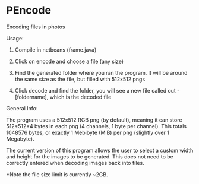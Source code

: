 # PEncode
Encoding files in photos

Usage:

1) Compile in netbeans (frame.java)

2) Click on encode and choose a file (any size)

3) Find the generated folder where you ran the program. It will be around the same size as the file, but filled with 512x512 pngs

4) Click decode and find the folder, you will see a new file called out - [foldername], which is the decoded file

General Info:

The program uses a 512x512 RGB png (by default), meaning it can store 512\*512\*4 bytes in each png (4 channels, 1 byte per channel). This totals 1048576 bytes, or exactly 1 Mebibyte (MiB) per png (slightly over 1 Megabyte).

The current version of this program allows the user to select a custom width and height for the images to be generated. This does not need to be correctly entered when decoding images back into files.

\*Note the file size limit is currently ~2GB.
